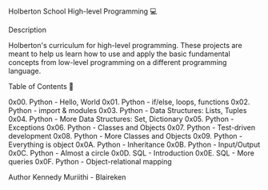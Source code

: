 Holberton School High-level Programming 💻

Description

Holberton's curriculum for high-level programming. These projects are meant to help us learn how to use and apply the basic fundamental concepts from low-level programming on a different programming language.

Table of Contents 📂

0x00. Python - Hello, World
0x01. Python - if/else, loops, functions
0x02. Python - import & modules
0x03. Python - Data Structures: Lists, Tuples
0x04. Python - More Data Structures: Set, Dictionary
0x05. Python - Exceptions
0x06. Python - Classes and Objects
0x07. Python - Test-driven development
0x08. Python - More Classes and Objects
0x09. Python - Everything is object
0x0A. Python - Inheritance
0x0B. Python - Input/Output
0x0C. Python - Almost a circle
0x0D. SQL - Introduction
0x0E. SQL - More queries
0x0F. Python - Object-relational mapping

Author
Kennedy Muriithi - Blaireken

